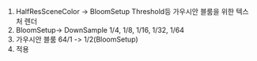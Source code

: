 1. HalfResSceneColor -> BloomSetup
   Threshold등 가우시안 블룸을 위한 텍스처 렌더
2. BloomSetup-> DownSample 1/4, 1/8, 1/16, 1/32, 1/64
3. 가우시안 블룸
   64/1 -> 1/2(BloomSetup)
4. 적용